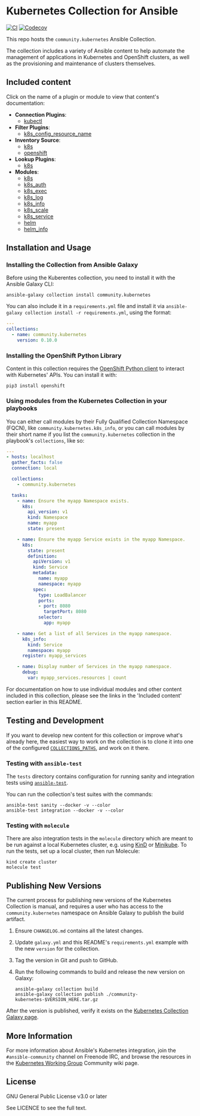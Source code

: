 # Kubernetes Collection for Ansible

[![CI](https://github.com/ansible-collections/kubernetes/workflows/CI/badge.svg?event=push)](https://github.com/ansible-collections/kubernetes/actions) [![Codecov](https://img.shields.io/codecov/c/github/ansible-collections/kubernetes)](https://codecov.io/gh/ansible-collections/kubernetes)

This repo hosts the `community.kubernetes` Ansible Collection.

The collection includes a variety of Ansible content to help automate the management of applications in Kubernetes and OpenShift clusters, as well as the provisioning and maintenance of clusters themselves.

## Included content

Click on the name of a plugin or module to view that content's documentation:

  - **Connection Plugins**:
    - [kubectl](https://docs.ansible.com/ansible/latest/plugins/connection/kubectl.html)
  - **Filter Plugins**:
    - [k8s_config_resource_name](https://docs.ansible.com/ansible/latest/user_guide/playbooks_filters.html#kubernetes-filters)
  - **Inventory Source**:
    - [k8s](https://docs.ansible.com/ansible/latest/plugins/inventory/k8s.html)
    - [openshift](https://docs.ansible.com/ansible/latest/plugins/inventory/openshift.html)
  - **Lookup Plugins**:
    - [k8s](https://docs.ansible.com/ansible/latest/plugins/lookup/k8s.html)
  - **Modules**:
    - [k8s](https://docs.ansible.com/ansible/latest/modules/k8s_module.html)
    - [k8s_auth](https://docs.ansible.com/ansible/latest/modules/k8s_auth_module.html)
    - [k8s_exec](https://github.com/ansible-collections/kubernetes/blob/master/plugins/modules/k8s_exec.py)
    - [k8s_log](https://github.com/ansible-collections/kubernetes/blob/master/plugins/modules/k8s_log.py)
    - [k8s_info](https://docs.ansible.com/ansible/latest/modules/k8s_info_module.html)
    - [k8s_scale](https://docs.ansible.com/ansible/latest/modules/k8s_scale_module.html)
    - [k8s_service](https://docs.ansible.com/ansible/latest/modules/k8s_service_module.html)
    - [helm](https://docs.ansible.com/ansible/latest/modules/helm_module.html)
    - [helm_info](https://docs.ansible.com/ansible/latest/modules/helm_info_module.html)

## Installation and Usage

### Installing the Collection from Ansible Galaxy

Before using the Kuberentes collection, you need to install it with the Ansible Galaxy CLI:

    ansible-galaxy collection install community.kubernetes

You can also include it in a `requirements.yml` file and install it via `ansible-galaxy collection install -r requirements.yml`, using the format:

```yaml
---
collections:
  - name: community.kubernetes
    version: 0.10.0
```

### Installing the OpenShift Python Library

Content in this collection requires the [OpenShift Python client](https://pypi.org/project/openshift/) to interact with Kubernetes' APIs. You can install it with:

    pip3 install openshift

### Using modules from the Kubernetes Collection in your playbooks

You can either call modules by their Fully Qualified Collection Namespace (FQCN), like `community.kubernetes.k8s_info`, or you can call modules by their short name if you list the `community.kubernetes` collection in the playbook's `collections`, like so:

```yaml
---
- hosts: localhost
  gather_facts: false
  connection: local

  collections:
    - community.kubernetes

  tasks:
    - name: Ensure the myapp Namespace exists.
      k8s:
        api_version: v1
        kind: Namespace
        name: myapp
        state: present

    - name: Ensure the myapp Service exists in the myapp Namespace.
      k8s:
        state: present
        definition:
          apiVersion: v1
          kind: Service
          metadata:
            name: myapp
            namespace: myapp
          spec:
            type: LoadBalancer
            ports:
            - port: 8080
              targetPort: 8080
            selector:
              app: myapp

    - name: Get a list of all Services in the myapp namespace.
      k8s_info:
        kind: Service
        namespace: myapp
      register: myapp_services

    - name: Display number of Services in the myapp namespace.
      debug:
        var: myapp_services.resources | count

```

For documentation on how to use individual modules and other content included in this collection, please see the links in the 'Included content' section earlier in this README.

## Testing and Development

If you want to develop new content for this collection or improve what's already here, the easiest way to work on the collection is to clone it into one of the configured [`COLLECTIONS_PATHS`](https://docs.ansible.com/ansible/latest/reference_appendices/config.html#collections-paths), and work on it there.

### Testing with `ansible-test`

The `tests` directory contains configuration for running sanity and integration tests using [`ansible-test`](https://docs.ansible.com/ansible/latest/dev_guide/testing_integration.html).

You can run the collection's test suites with the commands:

    ansible-test sanity --docker -v --color
    ansible-test integration --docker -v --color

### Testing with `molecule`

There are also integration tests in the `molecule` directory which are meant to be run against a local Kubernetes cluster, e.g. using [KinD](https://kind.sigs.k8s.io) or [Minikube](https://minikube.sigs.k8s.io). To run the tests, set up a local cluster, then run Molecule:

    kind create cluster
    molecule test

## Publishing New Versions

The current process for publishing new versions of the Kubernetes Collection is manual, and requires a user who has access to the `community.kubernetes` namespace on Ansible Galaxy to publish the build artifact.

  1. Ensure `CHANGELOG.md` contains all the latest changes.
  2. Update `galaxy.yml` and this README's `requirements.yml` example with the new `version` for the collection.
  3. Tag the version in Git and push to GitHub.
  4. Run the following commands to build and release the new version on Galaxy:

     ```
     ansible-galaxy collection build
     ansible-galaxy collection publish ./community-kubernetes-$VERSION_HERE.tar.gz
     ```

After the version is published, verify it exists on the [Kubernetes Collection Galaxy page](https://galaxy.ansible.com/community/kubernetes).

## More Information

For more information about Ansible's Kubernetes integration, join the `#ansible-community` channel on Freenode IRC, and browse the resources in the [Kubernetes Working Group](https://github.com/ansible/community/wiki/Kubernetes) Community wiki page.

## License

GNU General Public License v3.0 or later

See LICENCE to see the full text.
